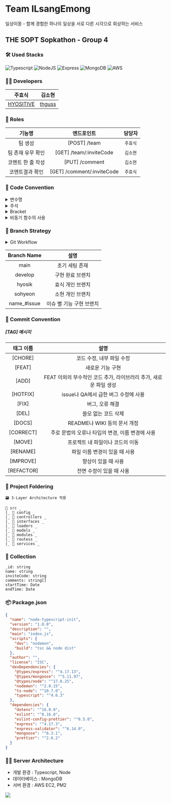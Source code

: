 # Team ILsangEmong
일상이몽 - 함께 경험한 하나의 일상을 서로 다른 시각으로 회상하는 서비스

## THE SOPT Sopkathon - Group 4

### 🛠 Used Stacks
 ![Typescript](https://img.shields.io/badge/Typescript-3178C6?style=for-the-badge&logo=typescript&logoColor=white)
 ![NodeJS](https://img.shields.io/badge/Node.js-6DA55F?style=for-the-badge&logo=node.js&logoColor=white)
 ![Express](https://img.shields.io/badge/Express-000000?style=for-the-badge&logo=express&logoColor=white)
 ![MongoDB](https://img.shields.io/badge/MongoDB-47A248.svg?style=for-the-badge&logo=mongodb&logoColor=white) 
 ![AWS](https://img.shields.io/badge/AWS-%23FF9900.svg?style=for-the-badge&logo=amazon-aws&logoColor=white)

### 🧑‍💻 Developers
| 주효식 | 김소현 |
| :---: | :---: | 
|[HYOSITIVE](https://github.com/HYOSITIVE)|[thguss](https://github.com/thguss)| 

 ### 💼 Roles
| 기능명 | 엔드포인트 | 담당자 |
| :-----: | :---: | :---: |
| 팀 생성 | [POST] /team | `주효식` | 
| 팀 존재 유무 확인 | [GET] /team/:inviteCode | `김소현` | 
| 코멘트 한 줄 작성 | [PUT] /comment | `김소현` | 
| 코멘트결과 확인 | [GET] /comment/:inviteCode | `주효식` |

### 📏 Code Convention

<details>
<summary>변수명</summary>   
<div markdown="1">       
      
 
 1. Camel Case 사용 
   - lower Camel Case
 2. 함수의 경우 동사+명사 사용 
   - ex) getInformation()
 3. flag로 사용 되는 변수는 조동사 + flag 종류로 구성 
   - ex) isNum
 4. 약어는 되도록 사용하지 않는다.
   - 부득이하게 약어가 필요하다고 판단되는 경우 팀원과 상의를 거친다.
 
</div>
</details>

<details>
<summary>주석</summary>
<div markdown="1">       

 1. 한줄 주석은 // 를 사용한다.
  ```typescript
    // 한줄 주석일 때
    /**
    * 여러줄
    * 주석일 때
    */
  ```
 2. 함수에 대한 주석
  ```typescript
    /**
     * @route Method /Route
     * @desc Function Description
     * @access Public
   */
  ```
 3. Bracket 사용 시 내부에 주석을 작성한다.
  ```typescript
    if (a == 5) {
	  // 주석
    }
  ```
 
</div>
</details>

<details>
<summary>Bracket</summary>
<div markdown="1">       

 1. 한줄 if 문은 여러 줄로 작성한다. 
  
 ``` typescript
 // 한줄 if 문 - 여러 줄로 작성
  if(trigger) {
    return;
  }
 ```
  2. 괄호는 한칸 띄우고 사용한다. 
  
 ``` typescript 
 // 괄호 사용 한칸 띄우고 사용한다.
  if (left == true) {
     return;
  }
 ```
  3. Bracket 양쪽 사이를 띄어서 사용한다.
 ``` typescript 
  const { userId } = request.user;
 ```
 
</div>
</details>

<details>
<summary>비동기 함수의 사용</summary>
<div markdown="1">       

 1. async, await 함수 사용을 지향한다.
 2. Promise 사용은 지양한다.
 3. 다만 로직을 짜는 데 있어 promise를 불가피하게 사용할 경우, 주석으로 표시하고 commit에 그 이유를 작성한다.
 
</div>
</details>

### 🌿 Branch Strategy

<details>
<summary>Git Workflow</summary>
<div markdown="1">       

```
main → develop → name → name_#feature
feature 번호는 issue 번호에 맞게 생성 / name에는 자기 이름

1. issue 생성
2. local - name_#feature에서 각자 기능 작업 (feature 번호는 issue 번호에 맞게 생성)
3. remote - name_#feature 에 Push
4. remote - name 으로 PR
5. remote - develop 으로 PR
6. 코드 리뷰 후 Confirm 받고 remote - develop Merge
7. remote - develop 에 Merge 될 때 마다 모든 팀원 local - develop pull 받아 최신 상태 유지
 ```

</div>
</details>


| Branch Name | 설명 |
| :---: | :-----: |
| main | 초기 세팅 존재 |
| develop | 구현 완료 브랜치 |
| hyosik | 효식 개인 브랜치 |
| sohyeon | 소현 개인 브랜치 |
| name_#issue | 이슈 별 기능 구현 브랜치 |

### 📌 Commit Convention

##### [TAG] 메시지 

| 태그 이름  |                             설명                             |
| :--------: | :----------------------------------------------------------: |
|  [CHORE]   |                  코드 수정, 내부 파일 수정                   |
|   [FEAT]   |                       새로운 기능 구현                       |
|   [ADD]    | FEAT 이외의 부수적인 코드 추가, 라이브러리 추가, 새로운 파일 생성 |
|  [HOTFIX]  |             issue나 QA에서 급한 버그 수정에 사용             |
|   [FIX]    |                       버그, 오류 해결                        |
|   [DEL]    |                     쓸모 없는 코드 삭제                      |
|   [DOCS]   |                 README나 WIKI 등의 문서 개정                 |
| [CORRECT]  |       주로 문법의 오류나 타입의 변경, 이름 변경에 사용       |
|   [MOVE]   |               프로젝트 내 파일이나 코드의 이동               |
|  [RENAME]  |                파일 이름 변경이 있을 때 사용                 |
| [IMPROVE]  |                     향상이 있을 때 사용                      |
| [REFACTOR] |                   전면 수정이 있을 때 사용                   |

### 📁 Project Foldering
```
🗃️ 3-Layer Architecture 적용

📁 src _
|_ 📁 config _
|_ 📁 controllers _
|_ 📁 interfaces _
|_ 📁 loaders _
|_ 📁 models _
|_ 📁 modules _
|_ 📁 routess _
|_ 📁 services _
```

### 💾 Collection
```
_id: string  
name: string  
inviteCode: string  
comments: string[]  
startTime: Date  
endTime: Date  
```

### 📦 Package.json
``` json
{
  "name": "node-typescript-init",
  "version": "1.0.0",
  "description": "",
  "main": "index.js",
  "scripts": {
    "dev": "nodemon",
    "build": "tsc && node dist"
  },
  "author": "",
  "license": "ISC",
  "devDependencies": {
    "@types/express": "^4.17.13",
    "@types/mongoose": "^5.11.97",
    "@types/node": "^17.0.25",
    "nodemon": "^2.0.15",
    "ts-node": "^10.7.0",
    "typescript": "^4.6.3"
  },
  "dependencies": {
    "dotenv": "^16.0.0",
    "eslint": "^8.16.0",
    "eslint-config-prettier": "^8.5.0",
    "express": "^4.17.3",
    "express-validator": "^6.14.0",
    "mongoose": "^6.3.1",
    "prettier": "^2.6.2"
  }
}
```

### 👷‍♂️ Server Architecture
- 개발 환경 : Typescript, Node  
- 데이터베이스 : MongoDB  
- 서버 환경 : AWS EC2, PM2
<img src=https://user-images.githubusercontent.com/21357387/169669832-5949961d-702c-4655-90bb-6ebdddaad6fe.png>
